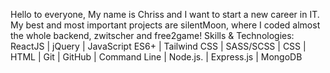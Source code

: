 Hello to everyone,
My name is Chriss and I want to start a new career in IT.
My best and most important projects are silentMoon, where I coded almost the whole backend, zwitscher and free2game!
Skills & Technologies: ReactJS | jQuery | JavaScript ES6+ | Tailwind CSS | SASS/SCSS | CSS | HTML | Git | GitHub | Command Line | Node.js. | Express.js | MongoDB

<!---
ChrissQAng/ChrissQAng is a ✨ special ✨ repository because its `README.md` (this file) appears on your GitHub profile.
You can click the Preview link to take a look at your changes.
--->
